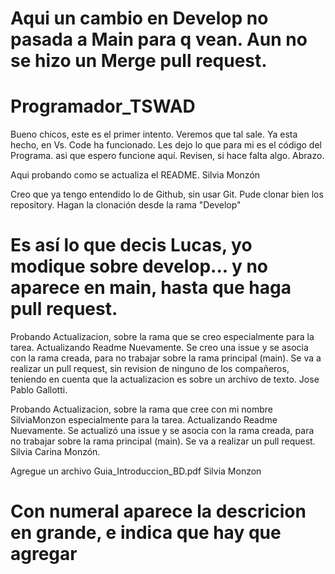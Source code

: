 # Aqui un cambio en Develop no pasada a Main para q vean. Aun no se hizo un Merge pull request.

# Programador_TSWAD

Bueno chicos, este es el primer intento. Veremos que tal sale. Ya esta hecho, en Vs. Code ha funcionado. Les dejo lo que para mi es el código del Programa. asi que espero funcione aquí. Revisen, si hace falta algo. Abrazo.

Aqui probando como se actualiza el README. Silvia Monzón

Creo que ya tengo entendido lo de Github, sin usar Git.
Pude clonar bien los repository. Hagan la clonación desde la rama "Develop"
# Es así lo que decis Lucas, yo modique sobre develop... y no aparece en main, hasta que haga pull request.

Probando Actualizacion, sobre la rama que se creo especialmente para la tarea. 
Actualizando Readme Nuevamente. 
Se creo una issue y se asocia con la rama creada, para no trabajar sobre la rama principal (main). 
Se va a realizar un pull request, sin revision de ninguno de los compañeros, teniendo en cuenta que la actualizacion es sobre un archivo de texto. 
Jose Pablo Gallotti. 

Probando Actualizacion, sobre la rama que cree con mi nombre SilviaMonzon especialmente para la tarea. 
Actualizando Readme Nuevamente. 
Se actualizó una issue y se asocia con la rama creada, para no trabajar sobre la rama principal (main). 
Se va a realizar un pull request. 
Silvia Carina Monzón. 

Agregue un archivo Guia_Introduccion_BD.pdf   Silvia Monzon

# Con numeral aparece la descricion en grande, e indica que hay que agregar 